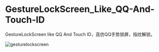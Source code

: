 # GestureLockScreen_Like_QQ-And-Touch-ID
GestureLockScreen like QQ And Touch ID，高仿QQ手势锁屏，指纹解锁。

![gesturelockscreen](https://cloud.githubusercontent.com/assets/12937445/9151324/644eeae8-3e31-11e5-826b-b08d96bcc2c8.gif)

